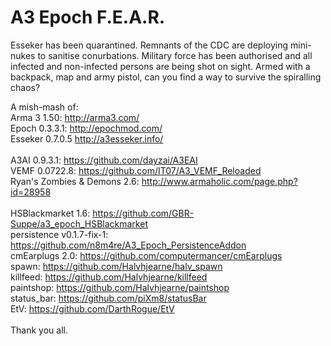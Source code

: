A3 Epoch F.E.A.R.
=================

Esseker has been quarantined.  Remnants of the CDC are deploying mini-nukes to sanitise conurbations.  Military force has been authorised and all infected and non-infected persons are being shot on sight.  Armed with a backpack, map and army pistol, can you find a way to survive the spiralling chaos?

A mish-mash of:
<br/>
Arma 3 1.50: http://arma3.com/
<br/>
Epoch 0.3.3.1: http://epochmod.com/
<br/>
Esseker 0.7.0.5 http://a3esseker.info/
<br/>
<br/>
A3AI 0.9.3.1: https://github.com/dayzai/A3EAI
<br/>
VEMF 0.0722.8: https://github.com/IT07/A3_VEMF_Reloaded
<br/>
Ryan's Zombies & Demons 2.6: http://www.armaholic.com/page.php?id=28958
<br/>
<br/>
HSBlackmarket 1.6: https://github.com/GBR-Suppe/a3_epoch_HSBlackmarket
<br/>
persistence v0.1.7-fix-1: https://github.com/n8m4re/A3_Epoch_PersistenceAddon
<br/>
cmEarplugs 2.0: https://github.com/computermancer/cmEarplugs
<br/>
spawn: https://github.com/Halvhjearne/halv_spawn
<br/>
killfeed: https://github.com/Halvhjearne/killfeed
<br/>
paintshop: https://github.com/Halvhjearne/paintshop
<br/>
status_bar: https://github.com/piXm8/statusBar
<br/>
EtV: https://github.com/DarthRogue/EtV
<br/>
<br/>
Thank you all.
